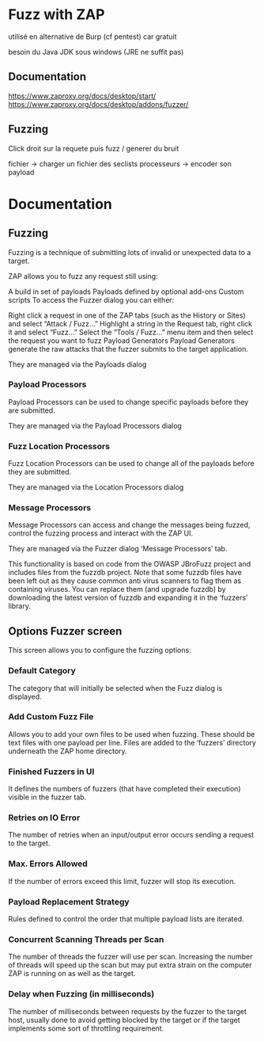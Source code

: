 # Fuzz with ZAP

utilisé en alternative de Burp (cf pentest) car gratuit

besoin du Java JDK sous windows (JRE ne suffit pas)

## Documentation

https://www.zaproxy.org/docs/desktop/start/
https://www.zaproxy.org/docs/desktop/addons/fuzzer/

## Fuzzing

Click droit sur la requete puis fuzz / generer du bruit

fichier -> charger un fichier des seclists
processeurs -> encoder son payload

# Documentation

## Fuzzing

Fuzzing is a technique of submitting lots of invalid or unexpected data to a target.

ZAP allows you to fuzz any request still using:

A build in set of payloads
Payloads defined by optional add-ons
Custom scripts
To access the Fuzzer dialog you can either:

Right click a request in one of the ZAP tabs (such as the History or Sites) and select “Attack / Fuzz…”
Highlight a string in the Request tab, right click it and select “Fuzz…”
Select the “Tools / Fuzz…” menu item and then select the request you want to fuzz
Payload Generators 
Payload Generators generate the raw attacks that the fuzzer submits to the target application.

They are managed via the Payloads dialog

### Payload Processors 

Payload Processors can be used to change specific payloads before they are submitted.

They are managed via the Payload Processors dialog

### Fuzz Location Processors 

Fuzz Location Processors can be used to change all of the payloads before they are submitted.

They are managed via the Location Processors dialog

### Message Processors 

Message Processors can access and change the messages being fuzzed, control the fuzzing process and interact with the ZAP UI.

They are managed via the Fuzzer dialog ‘Message Processors’ tab.

This functionality is based on code from the OWASP JBroFuzz project and includes files from the fuzzdb project.
Note that some fuzzdb files have been left out as they cause common anti virus scanners to flag them as containing viruses.
You can replace them (and upgrade fuzzdb) by downloading the latest version of fuzzdb and expanding it in the ‘fuzzers’ library.


## Options Fuzzer screen

This screen allows you to configure the fuzzing options:

### Default Category 

The category that will initially be selected when the Fuzz dialog is displayed.

### Add Custom Fuzz File 

Allows you to add your own files to be used when fuzzing.
These should be text files with one payload per line.
Files are added to the ‘fuzzers’ directory underneath the ZAP home directory.

### Finished Fuzzers in UI 

It defines the numbers of fuzzers (that have completed their execution) visible in the fuzzer tab.

### Retries on IO Error 

The number of retries when an input/output error occurs sending a request to the target.

### Max. Errors Allowed 

If the number of errors exceed this limit, fuzzer will stop its execution.

### Payload Replacement Strategy 

Rules defined to control the order that multiple payload lists are iterated.

### Concurrent Scanning Threads per Scan 

The number of threads the fuzzer will use per scan.
Increasing the number of threads will speed up the scan but may put extra strain on the computer ZAP is running on as well as the target.

### Delay when Fuzzing (in milliseconds) 

The number of milliseconds between requests by the fuzzer to the target host, usually done to avoid getting blocked by the target or if the target implements some sort of throttling requirement.
